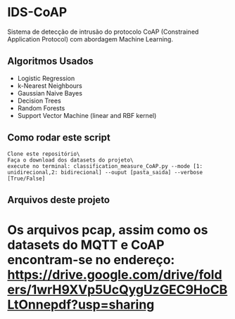 # IDS-CoAP
Sistema de detecção de intrusão do protocolo CoAP (Constrained Application Protocol) com abordagem Machine Learning.

## Algoritmos Usados
* Logistic Regression
* k-Nearest Neighbours
* Gaussian Naive Bayes
* Decision Trees
* Random Forests
* Support Vector Machine (linear and RBF kernel)

## Como rodar este script
```Shell Script
Clone este repositório\
Faça o download dos datasets do projeto\
execute no terminal: classification_measure_CoAP.py --mode [1: unidirecional,2: bidirecional] --ouput [pasta_saida] --verbose [True/False]
```
## Arquivos deste projeto
# Os arquivos pcap, assim como os datasets do MQTT e CoAP encontram-se no endereço: https://drive.google.com/drive/folders/1wrH9XVp5UcQygUzGEC9HoCBLtOnnepdf?usp=sharing
